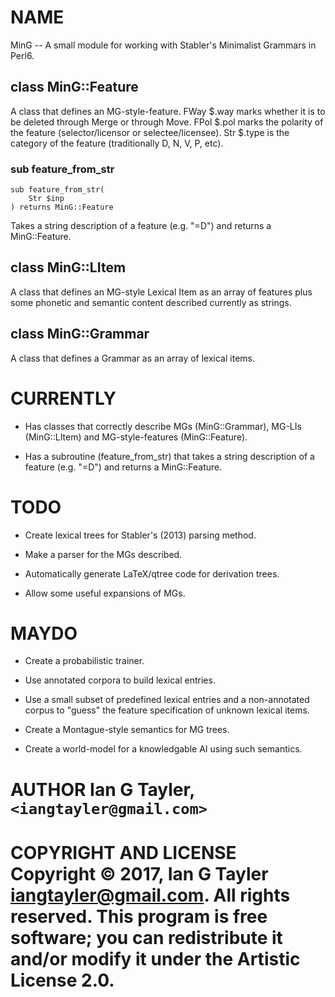 NAME
====

MinG -- A small module for working with Stabler's Minimalist Grammars in Perl6.

class MinG::Feature
-------------------

A class that defines an MG-style-feature. FWay $.way marks whether it is to be deleted through Merge or through Move. FPol $.pol marks the polarity of the feature (selector/licensor or selectee/licensee). Str $.type is the category of the feature (traditionally D, N, V, P, etc).

### sub feature_from_str

```
sub feature_from_str(
    Str $inp
) returns MinG::Feature
```

Takes a string description of a feature (e.g. "=D") and returns a MinG::Feature.

class MinG::LItem
-----------------

A class that defines an MG-style Lexical Item as an array of features plus some phonetic and semantic content described currently as strings.

class MinG::Grammar
-------------------

A class that defines a Grammar as an array of lexical items.

CURRENTLY
=========

  * Has classes that correctly describe MGs (MinG::Grammar), MG-LIs (MinG::LItem) and MG-style-features (MinG::Feature).

  * Has a subroutine (feature_from_str) that takes a string description of a feature (e.g. "=D") and returns a MinG::Feature.

TODO
====

  * Create lexical trees for Stabler's (2013) parsing method.

  * Make a parser for the MGs described.

  * Automatically generate LaTeX/qtree code for derivation trees.

  * Allow some useful expansions of MGs.

MAYDO
=====

  * Create a probabilistic trainer.

  * Use annotated corpora to build lexical entries.

  * Use a small subset of predefined lexical entries and a non-annotated corpus to "guess" the feature specification of unknown lexical items.

  * Create a Montague-style semantics for MG trees.

  * Create a world-model for a knowledgable AI using such semantics.

AUTHOR Ian G Tayler, `<iangtayler@gmail.com> `
==============================================

COPYRIGHT AND LICENSE Copyright © 2017, Ian G Tayler <iangtayler@gmail.com>. All rights reserved. This program is free software; you can redistribute it and/or modify it under the Artistic License 2.0.
=========================================================================================================================================================================================================
